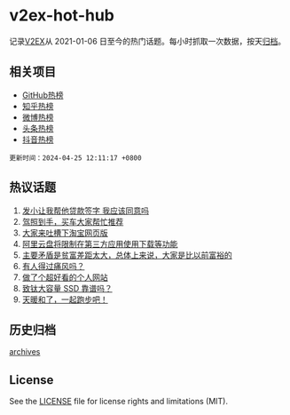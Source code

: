 # v2ex-hot-hub

 记录[V2EX](https://www.v2ex.com/)从 2021-01-06 日至今的热门话题。每小时抓取一次数据，按天[归档](archives)。
 
 ## 相关项目

- [GitHub热榜](https://github.com/lonnyzhang423/github-hot-hub)
- [知乎热榜](https://github.com/lonnyzhang423/zhihu-hot-hub)
- [微博热榜](https://github.com/lonnyzhang423/weibo-hot-hub)
- [头条热榜](https://github.com/lonnyzhang423/toutiao-hot-hub)
- [抖音热榜](https://github.com/lonnyzhang423/douyin-hot-hub)


 `更新时间：2024-04-25 12:11:17 +0800`

## 热议话题

1. [发小让我帮他贷款签字 我应该同意吗](https://www.v2ex.com/t/1035269)
1. [驾照到手，买车大家帮忙推荐](https://www.v2ex.com/t/1035245)
1. [大家来吐槽下淘宝网页版](https://www.v2ex.com/t/1035254)
1. [阿里云盘将限制在第三方应用使用下载等功能](https://www.v2ex.com/t/1035228)
1. [主要矛盾是贫富差距太大，总体上来说，大家是比以前富裕的](https://www.v2ex.com/t/1035471)
1. [有人得过痛风吗？](https://www.v2ex.com/t/1035258)
1. [做了个超好看的个人网站](https://www.v2ex.com/t/1035281)
1. [致钛大容量 SSD 靠谱吗？](https://www.v2ex.com/t/1035238)
1. [天暖和了，一起跑步吧！](https://www.v2ex.com/t/1035447)

## 历史归档

[archives](archives)

## License

See the [LICENSE](LICENSE) file for license rights and limitations (MIT).
